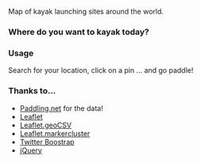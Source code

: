 Map of kayak launching sites around the world.

### Where do you want to kayak today?

### Usage
Search for your location, click on a pin ... and go paddle!

### Thanks to...
* [Paddling.net](http://paddling.net) for the data!
* [Leaflet](https://github.com/Leaflet/Leaflet)
* [Leaflet.geoCSV](https://github.com/joker-x/Leaflet.geoCSV)
* [Leaflet.markercluster](https://github.com/Leaflet/Leaflet.markercluster)
* [Twitter Boostrap](http://twitter.github.io/bootstrap/)
* [jQuery](http://jquery.com/)


